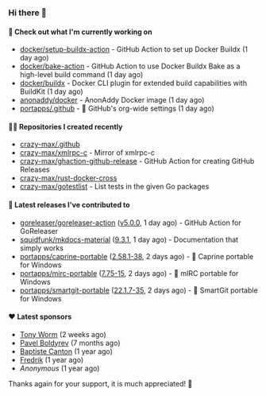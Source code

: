 ### Hi there 👋

#### 👷 Check out what I'm currently working on

- [docker/setup-buildx-action](https://github.com/docker/setup-buildx-action) - GitHub Action to set up Docker Buildx (1 day ago)
- [docker/bake-action](https://github.com/docker/bake-action) - GitHub Action to use Docker Buildx Bake as a high-level build command (1 day ago)
- [docker/buildx](https://github.com/docker/buildx) - Docker CLI plugin for extended build capabilities with BuildKit (1 day ago)
- [anonaddy/docker](https://github.com/anonaddy/docker) - AnonAddy Docker image (1 day ago)
- [portapps/.github](https://github.com/portapps/.github) - 🐙 GitHub&#39;s org-wide settings (1 day ago)

#### 👨‍💻 Repositories I created recently

- [crazy-max/.github](https://github.com/crazy-max/.github)
- [crazy-max/xmlrpc-c](https://github.com/crazy-max/xmlrpc-c) - Mirror of xmlrpc-c
- [crazy-max/ghaction-github-release](https://github.com/crazy-max/ghaction-github-release) - GitHub Action for creating GitHub Releases
- [crazy-max/rust-docker-cross](https://github.com/crazy-max/rust-docker-cross)
- [crazy-max/gotestlist](https://github.com/crazy-max/gotestlist) - List tests in the given Go packages

#### 🚀 Latest releases I've contributed to

- [goreleaser/goreleaser-action](https://github.com/goreleaser/goreleaser-action) ([v5.0.0](https://github.com/goreleaser/goreleaser-action/releases/tag/v5.0.0), 1 day ago) - GitHub Action for GoReleaser
- [squidfunk/mkdocs-material](https://github.com/squidfunk/mkdocs-material) ([9.3.1](https://github.com/squidfunk/mkdocs-material/releases/tag/9.3.1), 1 day ago) - Documentation that simply works
- [portapps/caprine-portable](https://github.com/portapps/caprine-portable) ([2.58.1-38](https://github.com/portapps/caprine-portable/releases/tag/2.58.1-38), 2 days ago) - 🚀 Caprine portable for Windows
- [portapps/mirc-portable](https://github.com/portapps/mirc-portable) ([7.75-15](https://github.com/portapps/mirc-portable/releases/tag/7.75-15), 2 days ago) - 🚀 mIRC portable for Windows
- [portapps/smartgit-portable](https://github.com/portapps/smartgit-portable) ([22.1.7-35](https://github.com/portapps/smartgit-portable/releases/tag/22.1.7-35), 2 days ago) - 🚀 SmartGit portable for Windows 

#### ❤️ Latest sponsors
- [Tony Worm](https://github.com/verdverm) (2 weeks ago)
- [Pavel Boldyrev](https://github.com/bpg) (7 months ago)
- [Baptiste Canton](https://github.com/batmac) (1 year ago)
- [Fredrik](https://github.com/fredrikscode) (1 year ago)
- _Anonymous_ (1 year ago)

Thanks again for your support, it is much appreciated! 🙏
